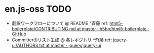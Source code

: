 # en.js-oss TODO

- 翻訳ワークフローについて @ README ^斉藤 ref: [html5-boilerplate/CONTRIBUTING.md at master · h5bp/html5-boilerplate · GitHub](https://github.com/h5bp/html5-boilerplate/blob/master/CONTRIBUTING.md)
- Committerのリスト生成 @ 各レポジトリ ^斉藤 ref: [jquery-ui/AUTHORS.txt at master · jquery/jquery-ui](https://github.com/jquery/jquery-ui/blob/master/AUTHORS.txt)
